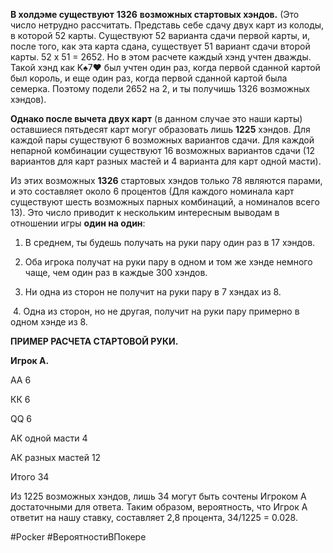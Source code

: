 **В холдэме существуют** **1326** **возможных стартовых хэндов.** (Это число нетрудно рассчитать. Представь себе сдачу двух карт из колоды, в которой 52 карты. Существуют 52 варианта сдачи первой карты, и, после того, как эта карта сдана, существует 51 вариант сдачи второй карты. 52 х 51 = 2652. Но в этом расчете каждый хэнд учтен дважды. Такой хэнд как K♠7♥ был учтен один раз, когда первой сданной картой был король, и еще один раз, когда первой сданной картой была семерка. Поэтому подели 2652 на 2, и ты получишь 1326 возможных хэндов).

**Однако после вычета двух карт** (в данном случае это наши карты) оставшиеся пятьдесят карт могуг образовать лишь **1225** хэндов. Для каждой пары существуют 6 возможных вариантов сдачи. Для каждой непарной комбинации существуют 16 возможных вариантов сдачи (12 вариантов для карт разных мастей и 4 варианта для карт одной масти).

Из этих возможных **1326** стартовых хэндов только 78 являются парами, и это составляет около 6 процентов (Для каждого номинала карт существуют шесть возможных парных комбинаций, а номиналов всего 13). Это число приводит к нескольким интересным выводам в отношении игры **один на один**:

1. В среднем, ты будешь получать на руки пару один раз в 17 хэндов.

2. Оба игрока получат на руки пару в одном и том же хэнде немного чаще, чем один раз в каждые 300 хэндов.

3. Ни одна из сторон не получит на руки пару в 7 хэндах из 8.

 4. Одна из сторон, но не другая, получит на руки пару примерно в одном хэнде из 8.

**ПРИМЕР РАСЧЕТА СТАРТОВОЙ РУКИ.**

**Игрок А.**

АА 6

КК 6

QQ 6

АК одной масти 4

АК разных мастей 12

Итого 34

Из 1225 возможных хэндов, лишь 34 могут быть сочтены Игроком А достаточными для ответа. Таким образом, вероятность, что Игрок А ответит на нашу ставку, составляет 2,8 процента, 34/1225 = 0.028.

#Pocker #ВероятностиВПокере